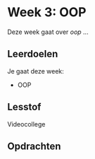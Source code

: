 # Week 3: OOP

Deze week gaat over *oop* ...

## Leerdoelen

Je gaat deze week:

- OOP

## Lesstof

Videocollege

## Opdrachten

